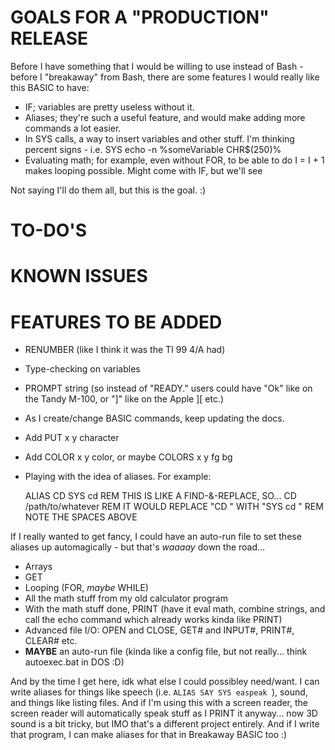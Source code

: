 # GOALS FOR A "PRODUCTION" RELEASE

Before I have something that I would be willing to use instead of Bash - before I "breakaway" from Bash, there are some features I would really like this BASIC to have:

* IF; variables are pretty useless without it.
* Aliases; they're such a useful feature, and would make adding more commands a lot easier.
* In SYS calls, a way to insert variables and other stuff.  I'm thinking percent signs - i.e. SYS echo -n %someVariable CHR$(250)%
* Evaluating math; for example, even without FOR, to be able to do I = I + 1 makes looping possible.  Might come with IF, but we'll see

Not saying I'll do them all, but this is the goal. :)

# TO-DO'S


# KNOWN ISSUES


# FEATURES TO BE ADDED

* RENUMBER (like I think it was the TI 99 4/A had)
* Type-checking on variables
* PROMPT string (so instead of "READY." users could have "Ok" like on the Tandy M-100, or "]" like on the Apple ][ etc.)
* As I create/change BASIC commands, keep updating the docs.
* Add PUT x y character
* Add COLOR x y color, or maybe COLORS x y fg bg
* Playing with the idea of aliases.  For example:

	ALIAS CD SYS cd
	REM THIS IS LIKE A FIND-&-REPLACE, SO...
	CD /path/to/whatever
	REM IT WOULD REPLACE "CD " WITH "SYS cd "
	REM NOTE THE SPACES ABOVE

If I really wanted to get fancy, I could have an auto-run file to set these aliases up automagically - but that's *waaaay* down the road...

* Arrays
* GET
* Looping (FOR, _maybe_ WHILE)
* All the math stuff from my old calculator program
* With the math stuff done, PRINT (have it eval math, combine strings, and call the echo command which already works kinda like PRINT)
* Advanced file I/O: OPEN and CLOSE, GET# and INPUT#, PRINT#, CLEAR# etc.
* __MAYBE__ an auto-run file (kinda like a config file, but not really... think autoexec.bat in DOS :D)

And by the time I get here, idk what else I could possibley need/want.  I can write aliases for things like speech (i.e. `ALIAS SAY SYS easpeak `), sound, and things like listing files.  And if I'm using this with a screen reader, the screen reader will automatically speak stuff as I PRINT it anyway... now 3D sound is a bit tricky, but IMO that's a different project entirely.  And if I write that program, I can make aliases for that in Breakaway BASIC too :)
